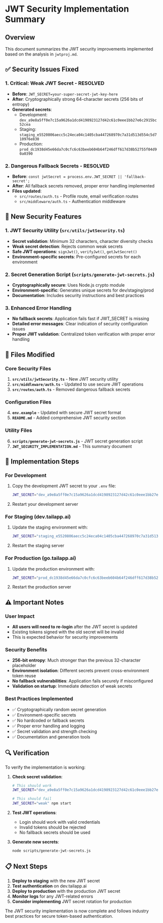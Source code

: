 # JWT Security Implementation Summary

## Overview
This document summarizes the JWT security improvements implemented based on the analysis in `jwtproj.md`.

## ✅ Security Issues Fixed

### 1. **Critical: Weak JWT Secret** - RESOLVED
- **Before**: `JWT_SECRET=your-super-secret-jwt-key-here`
- **After**: Cryptographically strong 64-character secrets (256 bits of entropy)
- **Generated secrets**:
  - Development: `dev_a9e8a5ff0e7c15a9626a1dcd4198923127d42c61c0eee1bb27e6c2915bc52cea`
  - Staging: `staging_e5520806aecc5c24eca04c1405cba447268970c7a31d513d554c5d710976e830`
  - Production: `prod_dc1938d45e66da7c0cfc6c63beeb604b64f246dff617d38b52755f04d90a0390`

### 2. **Dangerous Fallback Secrets** - RESOLVED
- **Before**: `const jwtSecret = process.env.JWT_SECRET || 'fallback-secret';`
- **After**: All fallback secrets removed, proper error handling implemented
- **Files updated**:
  - `src/routes/auth.ts` - Profile route, email verification routes
  - `src/middleware/auth.ts` - Authentication middleware

## 🔧 New Security Features

### 1. **JWT Security Utility** (`src/utils/jwtSecurity.ts`)
- **Secret validation**: Minimum 32 characters, character diversity checks
- **Weak secret detection**: Rejects common weak secrets
- **Safe JWT operations**: `signJwt()`, `verifyJwt()`, `getJwtSecret()`
- **Environment-specific secrets**: Pre-configured secrets for each environment

### 2. **Secret Generation Script** (`scripts/generate-jwt-secrets.js`)
- **Cryptographically secure**: Uses Node.js crypto module
- **Environment-specific**: Generates unique secrets for dev/staging/prod
- **Documentation**: Includes security instructions and best practices

### 3. **Enhanced Error Handling**
- **No fallback secrets**: Application fails fast if JWT_SECRET is missing
- **Detailed error messages**: Clear indication of security configuration issues
- **Proper JWT validation**: Centralized token verification with proper error handling

## 📁 Files Modified

### Core Security Files
1. **`src/utils/jwtSecurity.ts`** - New JWT security utility
2. **`src/middleware/auth.ts`** - Updated to use secure JWT operations
3. **`src/routes/auth.ts`** - Removed dangerous fallback secrets

### Configuration Files
4. **`env.example`** - Updated with secure JWT secret format
5. **`README.md`** - Added comprehensive JWT security section

### Utility Files
6. **`scripts/generate-jwt-secrets.js`** - JWT secret generation script
7. **`JWT_SECURITY_IMPLEMENTATION.md`** - This summary document

## 🚀 Implementation Steps

### For Development
1. Copy the development JWT secret to your `.env` file:
   ```bash
   JWT_SECRET="dev_a9e8a5ff0e7c15a9626a1dcd4198923127d42c61c0eee1bb27e6c2915bc52cea"
   ```

2. Restart your development server

### For Staging (dev.tailapp.ai)
1. Update the staging environment with:
   ```bash
   JWT_SECRET="staging_e5520806aecc5c24eca04c1405cba447268970c7a31d513d554c5d710976e830"
   ```

2. Restart the staging server

### For Production (go.tailapp.ai)
1. Update the production environment with:
   ```bash
   JWT_SECRET="prod_dc1938d45e66da7c0cfc6c63beeb604b64f246dff617d38b52755f04d90a0390"
   ```

2. Restart the production server

## ⚠️ Important Notes

### User Impact
- **All users will need to re-login** after the JWT secret is updated
- Existing tokens signed with the old secret will be invalid
- This is expected behavior for security improvements

### Security Benefits
- **256-bit entropy**: Much stronger than the previous 32-character placeholder
- **Environment isolation**: Different secrets prevent cross-environment token reuse
- **No fallback vulnerabilities**: Application fails securely if misconfigured
- **Validation on startup**: Immediate detection of weak secrets

### Best Practices Implemented
- ✅ Cryptographically random secret generation
- ✅ Environment-specific secrets
- ✅ No hardcoded or fallback secrets
- ✅ Proper error handling and logging
- ✅ Secret validation and strength checking
- ✅ Documentation and generation tools

## 🔍 Verification

To verify the implementation is working:

1. **Check secret validation**:
   ```bash
   # This should work
   JWT_SECRET="dev_a9e8a5ff0e7c15a9626a1dcd4198923127d42c61c0eee1bb27e6c2915bc52cea" npm start
   
   # This should fail
   JWT_SECRET="weak" npm start
   ```

2. **Test JWT operations**:
   - Login should work with valid credentials
   - Invalid tokens should be rejected
   - No fallback secrets should be used

3. **Generate new secrets**:
   ```bash
   node scripts/generate-jwt-secrets.js
   ```

## 📋 Next Steps

1. **Deploy to staging** with the new JWT secret
2. **Test authentication** on dev.tailapp.ai
3. **Deploy to production** with the production JWT secret
4. **Monitor logs** for any JWT-related errors
5. **Consider implementing** JWT secret rotation for production

The JWT security implementation is now complete and follows industry best practices for secure token-based authentication.





